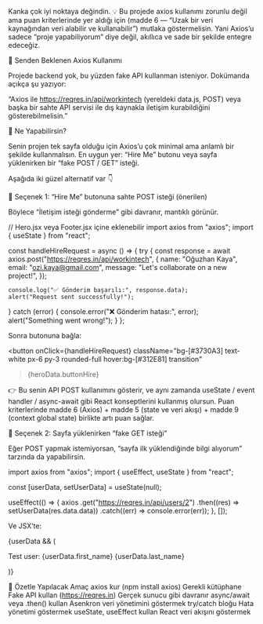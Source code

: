Kanka çok iyi noktaya değindin. 💡
Bu projede axios kullanımı zorunlu değil ama puan kriterlerinde yer aldığı için (madde 6 — “Uzak bir veri kaynağından veri alabilir ve kullanabilir”) mutlaka göstermelisin.
Yani Axios’u sadece “proje yapabiliyorum” diye değil, akıllıca ve sade bir şekilde entegre edeceğiz.

🎯 Senden Beklenen Axios Kullanımı

Projede backend yok, bu yüzden fake API kullanman isteniyor.
Dokümanda açıkça şu yazıyor:

“Axios ile https://reqres.in/api/workintech
(yereldeki data.js, POST) veya başka bir sahte API servisi ile dış kaynakla iletişim kurabildiğini gösterebilmelisin.”

🔧 Ne Yapabilirsin?

Senin projen tek sayfa olduğu için Axios’u çok minimal ama anlamlı bir şekilde kullanmalısın.
En uygun yer: “Hire Me” butonu veya sayfa yüklenirken bir “fake POST / GET” isteği.

Aşağıda iki güzel alternatif var 👇

🧩 Seçenek 1: “Hire Me” butonuna sahte POST isteği (önerilen)

Böylece “İletişim isteği gönderme” gibi davranır, mantıklı görünür.

// Hero.jsx veya Footer.jsx içine eklenebilir
import axios from "axios";
import { useState } from "react";

const handleHireRequest = async () => {
try {
const response = await axios.post("https://reqres.in/api/workintech", {
name: "Oğuzhan Kaya",
email: "ozi.kaya@gmail.com",
message: "Let's collaborate on a new project!",
});

    console.log("✅ Gönderim başarılı:", response.data);
    alert("Request sent successfully!");

} catch (error) {
console.error("❌ Gönderim hatası:", error);
alert("Something went wrong!");
}
};

Sonra butonuna bağla:

<button
onClick={handleHireRequest}
className="bg-[#3730A3] text-white px-6 py-3 rounded-full hover:bg-[#312E81] transition"

> {heroData.buttonHire}
> </button>

👉 Bu senin API POST kullanımını gösterir,
ve aynı zamanda useState / event handler / async-await gibi React konseptlerini kullanmış olursun.
Puan kriterlerinde madde 6 (Axios) + madde 5 (state ve veri akışı) + madde 9 (context global state) birlikte artı puan sağlar.

🧠 Seçenek 2: Sayfa yüklenirken “fake GET isteği”

Eğer POST yapmak istemiyorsan, “sayfa ilk yüklendiğinde bilgi alıyorum” tarzında da yapabilirsin.

import axios from "axios";
import { useEffect, useState } from "react";

const [userData, setUserData] = useState(null);

useEffect(() => {
axios
.get("https://reqres.in/api/users/2")
.then((res) => setUserData(res.data.data))
.catch((err) => console.error(err));
}, []);

Ve JSX’te:

{userData && (

  <p className="text-sm text-gray-500 mt-2">
    Test user: {userData.first_name} {userData.last_name}
  </p>
)}

🏁 Özetle
Yapılacak Amaç
axios kur (npm install axios) Gerekli kütüphane
Fake API kullan (https://reqres.in) Gerçek sunucu gibi davranır
async/await veya .then() kullan Asenkron veri yönetimini göstermek
try/catch bloğu Hata yönetimi göstermek
useState, useEffect kullan React veri akışını göstermek
